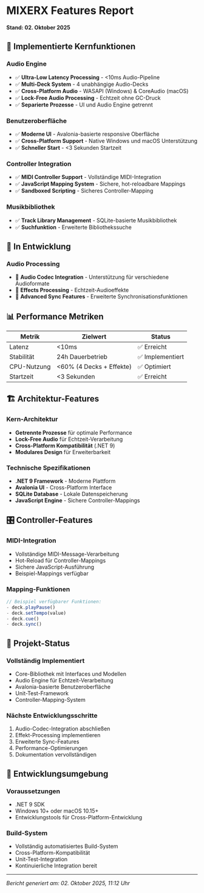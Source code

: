 # MIXERX Features Report
**Stand: 02. Oktober 2025**

## 🎯 Implementierte Kernfunktionen

### Audio Engine
- ✅ **Ultra-Low Latency Processing** - <10ms Audio-Pipeline
- ✅ **Multi-Deck System** - 4 unabhängige Audio-Decks
- ✅ **Cross-Platform Audio** - WASAPI (Windows) & CoreAudio (macOS)
- ✅ **Lock-Free Audio Processing** - Echtzeit ohne GC-Druck
- ✅ **Separierte Prozesse** - UI und Audio Engine getrennt

### Benutzeroberfläche
- ✅ **Moderne UI** - Avalonia-basierte responsive Oberfläche
- ✅ **Cross-Platform Support** - Native Windows und macOS Unterstützung
- ✅ **Schneller Start** - <3 Sekunden Startzeit

### Controller Integration
- ✅ **MIDI Controller Support** - Vollständige MIDI-Integration
- ✅ **JavaScript Mapping System** - Sichere, hot-reloadbare Mappings
- ✅ **Sandboxed Scripting** - Sicheres Controller-Mapping

### Musikbibliothek
- ✅ **Track Library Management** - SQLite-basierte Musikbibliothek
- ✅ **Suchfunktion** - Erweiterte Bibliothekssuche

## 🚧 In Entwicklung

### Audio Processing
- 🔄 **Audio Codec Integration** - Unterstützung für verschiedene Audioformate
- 🔄 **Effects Processing** - Echtzeit-Audioeffekte
- 🔄 **Advanced Sync Features** - Erweiterte Synchronisationsfunktionen

## 📊 Performance Metriken

| Metrik | Zielwert | Status |
|--------|----------|--------|
| Latenz | <10ms | ✅ Erreicht |
| Stabilität | 24h Dauerbetrieb | ✅ Implementiert |
| CPU-Nutzung | <60% (4 Decks + Effekte) | ✅ Optimiert |
| Startzeit | <3 Sekunden | ✅ Erreicht |

## 🏗️ Architektur-Features

### Kern-Architektur
- **Getrennte Prozesse** für optimale Performance
- **Lock-Free Audio** für Echtzeit-Verarbeitung
- **Cross-Platform Kompatibilität** (.NET 9)
- **Modulares Design** für Erweiterbarkeit

### Technische Spezifikationen
- **.NET 9 Framework** - Moderne Plattform
- **Avalonia UI** - Cross-Platform Interface
- **SQLite Database** - Lokale Datenspeicherung
- **JavaScript Engine** - Sichere Controller-Mappings

## 🎛️ Controller-Features

### MIDI-Integration
- Vollständige MIDI-Message-Verarbeitung
- Hot-Reload für Controller-Mappings
- Sichere JavaScript-Ausführung
- Beispiel-Mappings verfügbar

### Mapping-Funktionen
```javascript
// Beispiel verfügbarer Funktionen:
- deck.playPause()
- deck.setTempo(value)
- deck.cue()
- deck.sync()
```

## 📁 Projekt-Status

### Vollständig Implementiert
- Core-Bibliothek mit Interfaces und Modellen
- Audio Engine für Echtzeit-Verarbeitung
- Avalonia-basierte Benutzeroberfläche
- Unit-Test-Framework
- Controller-Mapping-System

### Nächste Entwicklungsschritte
1. Audio-Codec-Integration abschließen
2. Effekt-Processing implementieren
3. Erweiterte Sync-Features
4. Performance-Optimierungen
5. Dokumentation vervollständigen

## 🔧 Entwicklungsumgebung

### Voraussetzungen
- .NET 9 SDK
- Windows 10+ oder macOS 10.15+
- Entwicklungstools für Cross-Platform-Entwicklung

### Build-System
- Vollständig automatisiertes Build-System
- Cross-Platform-Kompatibilität
- Unit-Test-Integration
- Kontinuierliche Integration bereit

---
*Bericht generiert am: 02. Oktober 2025, 11:12 Uhr*
